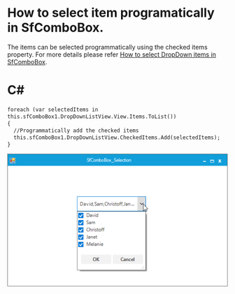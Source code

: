 # How to select item programatically in SfComboBox.
The items can be selected programmatically using the checked items property. For more details please refer [How to select DropDown items in SfComboBox](https://www.syncfusion.com/kb/12155/how-to-select-the-winforms-sfcombobox-dropdown-items-programmatically).

# C#
    foreach (var selectedItems in this.sfComboBox1.DropDownListView.View.Items.ToList())
    {
      //Programmatically add the checked items
      this.sfComboBox1.DropDownListView.CheckedItems.Add(selectedItems);
    }

![Programtically select DropDown items](SfComboBox_Select_Dropdownitems/Images/Select%20DropDown%20Items.png)
